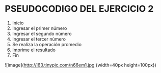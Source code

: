 # PSEUDOCODIGO DEL EJERCICIO 2
1. Inicio
2. Ingresar el primer número
3. Ingresar el segundo número
4. Ingresar el tercer número
4. Se realiza la operación promedio
5. Imprime el resultado
6. Fin

![image](http://i63.tinypic.com/n66em1.jpg {width=40px height=100px})